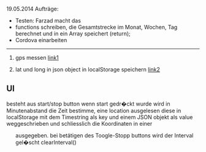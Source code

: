 19.05.2014 Aufträge: 
 - Testen: Farzad macht das
 - functions schreiben, die Gesamtstrecke im Monat, Wochen, Tag berechnet und in ein Array speichert (return);
 - Cordova einarbeiten

------------------------------
1. gps messen
[link1](http://www.html5rocks.com/en/tutorials/geolocation/trip_meter/)

2. lat und long in json object in localStorage speichern
[link2](http://www.html5rocks.com/en/tutorials/webdatabase/todo/)

## UI

besteht aus start/stop button
wenn start gedr�ckt wurde wird in Minutenabstand die Zeit bestimme, eine location ausgelesen diese in
localStorage mit dem Timestring als key und einem JSON objekt als value weggeschrieben und schliesslich
die Koordinaten in einer <ul> ausgegeben.
bei betätigen des Toogle-Stopp buttons wird der Interval gel�scht clearInterval()
